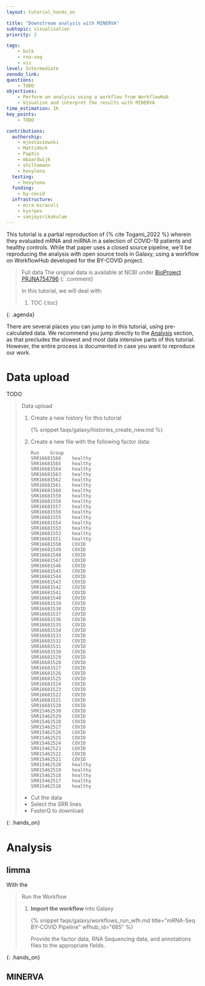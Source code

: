 ```yaml
---
layout: tutorial_hands_on

title: "Downstream analysis with MINERVA"
subtopic: visualisation
priority: 2

tags:
    - bulk
    - rna-seq
    - viz
level: Intermediate
zenodo_link:
questions:
    - TODO
objectives:
    - Perform an analysis using a workflow from WorkflowHub
    - Visualise and interpret the results with MINERVA
time_estimation: 1h
key_points:
    - TODO

contributions:
  authorship:
    - mjostaszewski
    - MattiHoch
    - PapXis
    - mbaardwijk
    - shiltemann
    - hexylena
  testing:
    - hexylena
  funding:
    - by-covid
  infrastructure:
    - mira-miracoli
    - kysrpex
    - sanjaysrikakulam
---
```


This tutorial is a partial reproduction of {% cite Togami_2022 %} wherein they evaluated mRNA and miRNA in a selection of COVID-19 patients and healthy controls.
While that paper uses a closed source pipeline, we'll be reproducing the analysis with open source tools in Galaxy, using a workflow on WorkflowHub developed for the BY-COVID project.

> <comment-title>Full data</comment-title>
> The original data is available at NCBI under [BioProject PRJNA754796](https://www.ncbi.nlm.nih.gov/bioproject/PRJNA754796)
{: .comment}
>
> <agenda-title></agenda-title>
>
> In this tutorial, we will deal with:
>
> 1. TOC
> {:toc}
>
{: .agenda}

There are several places you can jump to in this tutorial, using pre-calculated
data. We recommend you jump directly to the [Analysis](#Analysis) section, as
that precludes the slowest and most data intensive parts of this tutorial.
However, the entire process is documented in case you want to reproduce our
work.

# Data upload

TODO

> <hands-on-title>Data upload</hands-on-title>
>
> 1. Create a new history for this tutorial
>
>    {% snippet faqs/galaxy/histories_create_new.md %}
>
> 2. Create a new file with the following factor data:
>
>    ```text
>    Run	Group
>    SRR16681566	healthy
>    SRR16681565	healthy
>    SRR16681564	healthy
>    SRR16681563	healthy
>    SRR16681562	healthy
>    SRR16681561	healthy
>    SRR16681560	healthy
>    SRR16681559	healthy
>    SRR16681558	healthy
>    SRR16681557	healthy
>    SRR16681556	healthy
>    SRR16681555	healthy
>    SRR16681554	healthy
>    SRR16681553	healthy
>    SRR16681552	healthy
>    SRR16681551	healthy
>    SRR16681550	COVID
>    SRR16681549	COVID
>    SRR16681548	COVID
>    SRR16681547	COVID
>    SRR16681546	COVID
>    SRR16681545	COVID
>    SRR16681544	COVID
>    SRR16681543	COVID
>    SRR16681542	COVID
>    SRR16681541	COVID
>    SRR16681540	COVID
>    SRR16681539	COVID
>    SRR16681538	COVID
>    SRR16681537	COVID
>    SRR16681536	COVID
>    SRR16681535	COVID
>    SRR16681534	COVID
>    SRR16681533	COVID
>    SRR16681532	COVID
>    SRR16681531	COVID
>    SRR16681530	COVID
>    SRR16681529	COVID
>    SRR16681528	COVID
>    SRR16681527	COVID
>    SRR16681526	COVID
>    SRR16681525	COVID
>    SRR16681524	COVID
>    SRR16681523	COVID
>    SRR16681522	COVID
>    SRR16681521	COVID
>    SRR16681520	COVID
>    SRR15462530	COVID
>    SRR15462529	COVID
>    SRR15462528	COVID
>    SRR15462527	COVID
>    SRR15462526	COVID
>    SRR15462525	COVID
>    SRR15462524	COVID
>    SRR15462523	COVID
>    SRR15462522	COVID
>    SRR15462521	COVID
>    SRR15462520	healthy
>    SRR15462519	healthy
>    SRR15462518	healthy
>    SRR15462517	healthy
>    SRR15462516	healthy
>    ```
>
> - Cut the data
> - Select the SRR lines
> - FasterQ to download
>
{: .hands_on}


# Analysis

## limma

With the

> <hands-on-title>Run the Workflow</hands-on-title>
> 1. **Import the workflow** into Galaxy
>
>    {% snippet faqs/galaxy/workflows_run_wfh.md title="mRNA-Seq BY-COVID Pipeline" wfhub_id="685" %}
>
>    Provide the factor data, RNA Sequencing data, and annotations files to the appropriate fields.
>
{: .hands_on}

## MINERVA
